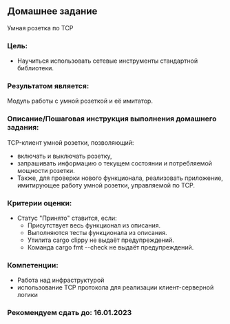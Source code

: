 ## Домашнее задание

Умная розетка по TCP

### Цель:

- Научиться использовать сетевые инструменты стандартной библиотеки.


### Результатом является:

Модуль работы с умной розеткой и её имитатор.


### Описание/Пошаговая инструкция выполнения домашнего задания:

TCP-клиент умной розетки, позволяющий:
- включать и выключать розетку,
- запрашивать информацию о текущем состоянии и потребляемой мощности розетки.
- Также, для проверки нового функционала, реализовать приложение, имитирующее работу умной розетки, управляемой по TCP.

### Критерии оценки:

- Статус "Принято" ставится, если:
    - Присутствует весь функционал из описания.
    - Выполняются тесты функционала из описания.
    - Утилита cargo clippy не выдаёт предупреждений.
    - Команда cargo fmt --check не выдаёт предупреждений.

### Компетенции:
- Работа над инфраструктурой
- использование TCP протокола для реализации клиент-серверной логики

### Рекомендуем сдать до: 16.01.2023